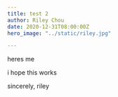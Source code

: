 ```yaml
---
title: test 2
author: Riley Chou
date: 2020-12-31T08:00:00Z
hero_image: "../static/riley.jpg"

---
```

heres me

i hope this works

sincerely, riley